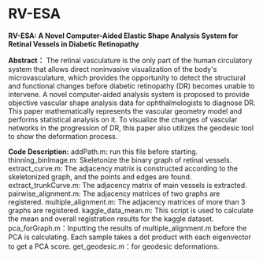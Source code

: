 # RV-ESA
**RV-ESA: A Novel Computer-Aided Elastic Shape Analysis System for Retinal Vessels in Diabetic Retinopathy**

**Abstract：**
The retinal vasculature is the only part of the human circulatory system that allows direct noninvasive visualization of the body's microvasculature, which provides the opportunity to detect the structural and functional changes before diabetic retinopathy (DR) becomes unable to intervene. A novel computer-aided analysis system is proposed to provide objective vascular shape analysis data for ophthalmologists to diagnose DR. This paper mathematically represents the vascular geometry model and performs statistical analysis on it. To visualize the changes of vascular networks in the progression of DR, this paper also utilizes the geodesic tool to show the deformation process. 

**Code Description:**
addPath.m: run this file before starting.
thinning_binImage.m: Skeletonize the binary graph of retinal vessels.
extract_curve.m: The adjacency matrix is constructed according to the skeletonized graph, and the points and edges are found.  
extract_trunkCurve.m: The adjacency matrix of main vessels is extracted.
pairwise_alignment.m: The adjacency matrices of two graphs are registered.
multiple_alignment.m:  The adjacency matrices of more than 3 graphs are registered.
kaggle_data_mean.m: This script is used to calculate the mean and overall registration results for the kaggle dataset.
pca_forGraph.m：Inputting the results of multiple_alignment.m before the PCA is calculating. Each sample takes a dot product with each eigenvector to get a PCA score.
get_geodesic.m：for geodesic deformations.
